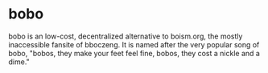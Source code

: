 # bobo

bobo is an low-cost, decentralized alternative to boism.org, the
mostly inaccessible fansite of bboczeng. It is named after the very
popular song of bobo, "bobos, they make your feet feel fine, bobos,
they cost a nickle and a dime."
